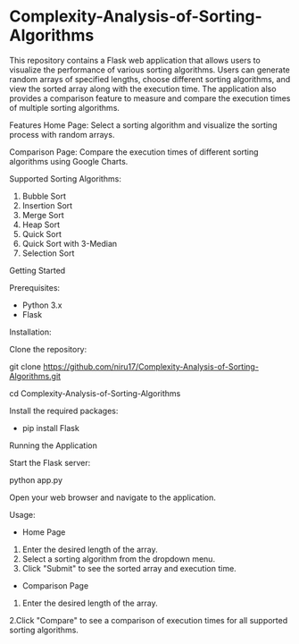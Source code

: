 # Complexity-Analysis-of-Sorting-Algorithms
This repository contains a Flask web application that allows users to visualize the performance of various sorting algorithms. Users can generate random arrays of specified lengths, choose different sorting algorithms, and view the sorted array along with the execution time. The application also provides a comparison feature to measure and compare the execution times of multiple sorting algorithms.

Features
Home Page: Select a sorting algorithm and visualize the sorting process with random arrays.

Comparison Page: Compare the execution times of different sorting algorithms using Google Charts.

Supported Sorting Algorithms:

1. Bubble Sort
2. Insertion Sort
3. Merge Sort
4. Heap Sort
5. Quick Sort
6. Quick Sort with 3-Median
7. Selection Sort
  
Getting Started

Prerequisites: 
- Python 3.x
- Flask

Installation:

Clone the repository:

git clone https://github.com/niru17/Complexity-Analysis-of-Sorting-Algorithms.git

cd Complexity-Analysis-of-Sorting-Algorithms

Install the required packages:

- pip install Flask
  
Running the Application

Start the Flask server:

python app.py

Open your web browser and navigate to the application.

Usage: 

- Home Page
1. Enter the desired length of the array.
2. Select a sorting algorithm from the dropdown menu.
3. Click "Submit" to see the sorted array and execution time.
   
- Comparison Page
1. Enter the desired length of the array.
   
2.Click "Compare" to see a comparison of execution times for all supported sorting algorithms.
